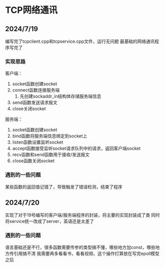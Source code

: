 # TCP网络通讯

## 2024/7/19

编写完了tcpclient.cpp和tcpservice.cpp文件，运行无问题
最基础的网络通讯程序写完了

### 实现思路

客户端：

1. socket函数创建socket
2. connect函数连接服务端
   1. 先创建sockaddr_in结构体存储服务端信息
3. send函数发送请求报文
4. close关闭socket

服务端：

1. socket函数创建socket
2. bind函数将服务端信息绑定到socket上
3. listen函数设置监听socket
4. accept函数接受监听socket请求队列中的请求，返回客户端socket
5. recv函数和send函数用于接收/发送报文
6. close函数关闭socket

### 遇到的一些问题

某些函数的返回值记错了，导致触发了错误检测，结束了程序

## 2024/7/20

实现了对于19号编写的客户端/服务端程序的封装，将主要的实现封装成了类
同时将service统一改成了server，英语还是太差了

### 遇到的一些问题

语言基础还是不行，很多函数需要传参的类型搞不懂，哪些地方加const，哪些地方传引用搞不清
我需要再多看看书，看看视频，这个操作打算放在写完epoll模型之后